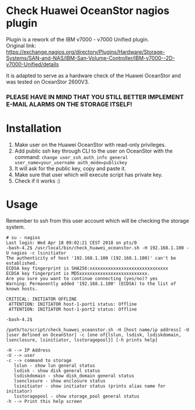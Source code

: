 # Check Huawei OceanStor nagios plugin
Plugin is a rework of the IBM v7000 - v7000 Unified plugin.\
Original link:\
https://exchange.nagios.org/directory/Plugins/Hardware/Storage-Systems/SAN-and-NAS/IBM-San-Volume-Controller/IBM-v7000--2D-v7000-Unified/details

It is adapted to serve as a hardware check of the Huawei OceanStor and was tested on OceanStor 2600V3.

### PLEASE HAVE IN MIND THAT YOU STILL BETTER IMPLEMENT E-MAIL ALARMS ON THE STORAGE ITSELF!

# Installation
1. Make user on the Huawei OceanStor with read-only privileges.
2. Add public ssh key through CLI to the user on OceanStor with the command: ```change user_ssh_auth_info general user_name=your_username auth_mode=publickey```
3. It will ask for the public key, copy and paste it.
4. Make sure that user which will execute script has private key.
4. Check if it works :)

# Usage
Remember to ssh from this user account which will be checking the storage system.
```
# su - nagios
Last login: Wed Apr 18 09:02:21 CEST 2018 on pts/0
-bash-4.2$ /usr/local/bin/check_huawei_oceanstor.sh -H 192.168.1.100 -U nagios -c lsinitiator
The authenticity of host '192.168.1.100 (192.168.1.100)' can't be established.
ECDSA key fingerprint is SHA256:xxxxxxxxxxxxxxxxxxxxxxxxxxxxxx
ECDSA key fingerprint is MD5xxxxxxxxxxxxxxxxxxxxxxxxxx.
Are you sure you want to continue connecting (yes/no)? yes
Warning: Permanently added '192.168.1.100' (ECDSA) to the list of known hosts.

CRITICAL: INITIATOR OFFLINE 
 ATTENTION: INITIATOR host-1-port1 status: Offline 
 ATTENTION: INITIATOR host-1-port2 status: Offline 
 
-bash-4.2$

```


```
/path/to/script/check_huawei_oceanstor.sh -H [host name/ip address] -U [user defined on OceanStor] -c [one of{lslun, lsdisk, lsdiskdomain, lsenclosure, lsinitiator, lsstoragepool}] [-h prints help]

-H --> IP Address
-U --> user
-c --> command to storage
   lslun - show lun general status
   lsdisk - show disk general status
   lsdiskdomain - show disk_domain general status
   lsenclosure - show enclosure status
   lsinitiator - show initiator status (prints alias name for initiator)
   lsstoragepool - show storage_pool general status
-h --> Print this help screen
```
